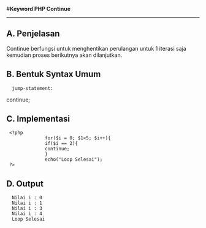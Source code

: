 #**Keyword PHP Continue**
***

## **A. Penjelasan**

Continue berfungsi untuk menghentikan perulangan untuk 1 iterasi saja kemudian proses berikutnya akan dilanjutkan.


## **B. Bentuk Syntax Umum**

      jump-statement:
continue;

## **C. Implementasi**

     <?php
                  for($i = 0; $1<5; $i++){
                  if($i == 2){
                  continue;
                  }
                  echo("Loop Selesai");
     ?>

## **D. Output**

      Nilai i : 0
      Nilai i : 1
      Nilai i : 3
      Nilai i : 4
      Loop Selesai
